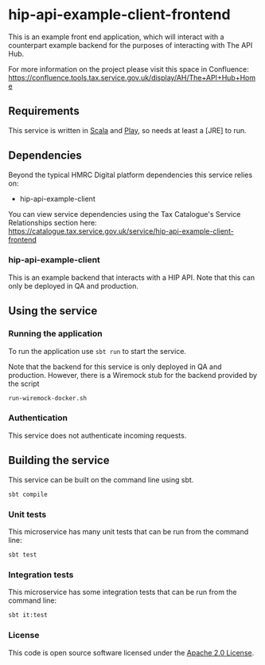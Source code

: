 # hip-api-example-client-frontend

This is an example front end application, which will interact with a counterpart example backend for the 
purposes of interacting with The API Hub.

For more information on the project please visit this space in Confluence:
https://confluence.tools.tax.service.gov.uk/display/AH/The+API+Hub+Home

## Requirements

This service is written in [Scala](http://www.scala-lang.org/) and [Play](http://playframework.com/), so needs at least a [JRE] to run.

## Dependencies
Beyond the typical HMRC Digital platform dependencies this service relies on:
- hip-api-example-client

You can view service dependencies using the Tax Catalogue's Service Relationships
section here:
https://catalogue.tax.service.gov.uk/service/hip-api-example-client-frontend

### hip-api-example-client
This is an example backend that interacts with a HIP API. Note that this can
only be deployed in QA and production.

## Using the service

### Running the application

To run the application use `sbt run` to start the service.

Note that the backend for this service is only deployed in QA and production. However, there is a Wiremock stub for the backend provided by the script  
```
run-wiremock-docker.sh
```

### Authentication
This service does not authenticate incoming requests.

## Building the service
This service can be built on the command line using sbt.
```
sbt compile
```

### Unit tests
This microservice has many unit tests that can be run from the command line:
```
sbt test
```

### Integration tests
This microservice has some integration tests that can be run from the command line:
```
sbt it:test
```

### License

This code is open source software licensed under the [Apache 2.0 License]("http://www.apache.org/licenses/LICENSE-2.0.html").
